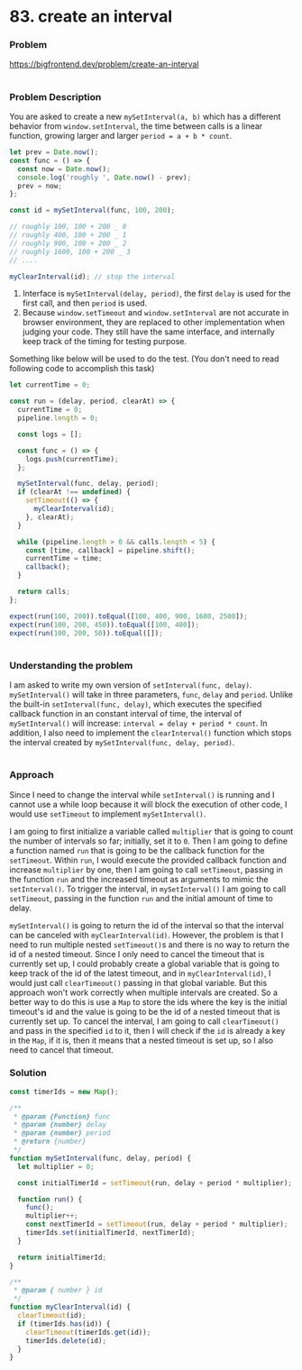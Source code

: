 # 83. create an interval

### Problem

https://bigfrontend.dev/problem/create-an-interval

#

### Problem Description

You are asked to create a new `mySetInterval(a, b)` which has a different behavior from `window.setInterval`, the time between calls is a linear function, growing larger and larger `period = a + b * count`.

```js
let prev = Date.now();
const func = () => {
  const now = Date.now();
  console.log('roughly ', Date.now() - prev);
  prev = now;
};

const id = mySetInterval(func, 100, 200);

// roughly 100, 100 + 200 _ 0
// roughly 400, 100 + 200 _ 1
// roughly 900, 100 + 200 _ 2
// roughly 1600, 100 + 200 _ 3
// ....

myClearInterval(id); // stop the interval
```

1. Interface is `mySetInterval(delay, period)`, the first `delay` is used for the first call, and then `period` is used.
2. Because `window.setTimeout` and `window.setInterval` are not accurate in browser environment, they are replaced to other implementation when judging your code. They still have the same interface, and internally keep track of the timing for testing purpose.

Something like below will be used to do the test. (You don't need to read following code to accomplish this task)

```js
let currentTime = 0;

const run = (delay, period, clearAt) => {
  currentTime = 0;
  pipeline.length = 0;

  const logs = [];

  const func = () => {
    logs.push(currentTime);
  };

  mySetInterval(func, delay, period);
  if (clearAt !== undefined) {
    setTimeout(() => {
      myClearInterval(id);
    }, clearAt);
  }

  while (pipeline.length > 0 && calls.length < 5) {
    const [time, callback] = pipeline.shift();
    currentTime = time;
    callback();
  }

  return calls;
};

expect(run(100, 200)).toEqual([100, 400, 900, 1600, 2500]);
expect(run(100, 200, 450)).toEqual([100, 400]);
expect(run(100, 200, 50)).toEqual([]);
```

#

### Understanding the problem

I am asked to write my own version of `setInterval(func, delay)`. `mySetInterval()` will take in three parameters, `func`, `delay` and `period`. Unlike the built-in `setInterval(func, delay)`, which executes the specified callback function in an constant interval of time, the interval of `mySetInterval()` will increase: `interval = delay + period * count`. In addition, I also need to implement the `clearInterval()` function which stops the interval created by `mySetInterval(func, delay, period)`.

#

### Approach

Since I need to change the interval while `setInterval()` is running and I cannot use a while loop because it will block the execution of other code, I would use `setTimeout` to implement `mySetInterval()`.

I am going to first initialize a variable called `multiplier` that is going to count the number of intervals so far; initially, set it to `0`. Then I am going to define a function named `run` that is going to be the callback function for the `setTimeout`. Within `run`, I would execute the provided callback function and increase `multiplier` by one, then I am going to call `setTimeout`, passing in the function `run` and the increased timeout as arguments to mimic the `setInterval()`. To trigger the interval, in `mySetInterval()` I am going to call `setTimeout`, passing in the function `run` and the initial amount of time to delay.

`mySetInterval()` is going to return the id of the interval so that the interval can be canceled with `myClearInterval(id)`. However, the problem is that I need to run multiple nested `setTimeout()`s and there is no way to return the id of a nested timeout. Since I only need to cancel the timeout that is currently set up, I could probably create a global variable that is going to keep track of the id of the latest timeout, and in `myClearInterval(id)`, I would just call `clearTimeout()` passing in that global variable. But this approach won't work correctly when multiple intervals are created. So a better way to do this is use a `Map` to store the ids where the key is the initial timeout's id and the value is going to be the id of a nested timeout that is currently set up. To cancel the interval, I am going to call `clearTimeout()` and pass in the specified `id` to it, then I will check if the `id` is already a key in the `Map`, if it is, then it means that a nested timeout is set up, so I also need to cancel that timeout.

### Solution

```js
const timerIds = new Map();

/**
 * @param {Function} func
 * @param {number} delay
 * @param {number} period
 * @return {number}
 */
function mySetInterval(func, delay, period) {
  let multiplier = 0;

  const initialTimerId = setTimeout(run, delay + period * multiplier);

  function run() {
    func();
    multiplier++;
    const nextTimerId = setTimeout(run, delay + period * multiplier);
    timerIds.set(initialTimerId, nextTimerId);
  }

  return initialTimerId;
}

/**
 * @param { number } id
 */
function myClearInterval(id) {
  clearTimeout(id);
  if (timerIds.has(id)) {
    clearTimeout(timerIds.get(id));
    timerIds.delete(id);
  }
}
```
